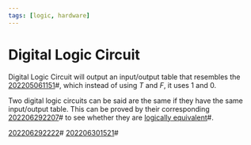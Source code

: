 ```yaml
---
tags: [logic, hardware]
---
```


# Digital Logic Circuit

Digital Logic Circuit will output an input/output table that resembles the
[202205061151](202205061151.md)#, which instead of using $T$ and $F$, it uses 1
and 0.

Two digital logic circuits can be said are the same if they have the same
input/output table. This can be proved by their corresponding
[202206292207](202206292207.md)# to see whether they are [logically
equivalent](202205061231.md)#.

[202206292222](202206292222.md)#
[202206301521](202206301521.md)#
